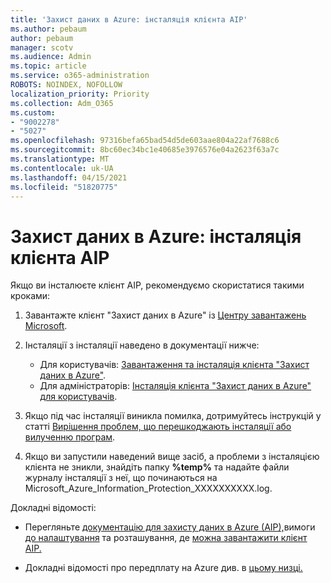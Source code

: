 ```yaml
---
title: 'Захист даних в Azure: інсталяція клієнта AIP'
ms.author: pebaum
author: pebaum
manager: scotv
ms.audience: Admin
ms.topic: article
ms.service: o365-administration
ROBOTS: NOINDEX, NOFOLLOW
localization_priority: Priority
ms.collection: Adm_O365
ms.custom:
- "9002278"
- "5027"
ms.openlocfilehash: 97316befa65bad54d5de603aae804a22af7688c6
ms.sourcegitcommit: 8bc60ec34bc1e40685e3976576e04a2623f63a7c
ms.translationtype: MT
ms.contentlocale: uk-UA
ms.lasthandoff: 04/15/2021
ms.locfileid: "51820775"
---
```

# <a name="azure-information-protection-aip-client-installation"></a>Захист даних в Azure: інсталяція клієнта AIP

Якщо ви інсталюєте клієнт AIP, рекомендуємо скористатися такими кроками:

1. Завантажте клієнт "Захист даних в Azure" із [Центру завантажень Microsoft](https://www.microsoft.com/download/details.aspx?id=53018).

2. Інсталяції з інсталяції наведено в документації нижче:

    - Для користувачів: [Завантаження та інсталяція клієнта "Захист даних в Azure"](https://docs.microsoft.com/azure/information-protection/rms-client/install-client-app).
    - Для адміністраторів: [Інсталяція клієнта "Захист даних в Azure" для користувачів](https://docs.microsoft.com/azure/information-protection/rms-client/client-admin-guide-install).

3. Якщо під час інсталяції виникла помилка, дотримуйтесь інструкцій у статті [Вирішення проблем, що перешкоджають інсталяції або вилученню програм](https://support.microsoft.com/help/17588/windows-fix-problems-that-block-programs-being-installed-or-removed).

4. Якщо ви запустили наведений вище засіб, а проблеми з інсталяцією клієнта не зникли, знайдіть папку **%temp%** та надайте файли журналу інсталяції з неї, що починаються на Microsoft_Azure_Information_Protection_XXXXXXXXXX.log.

Докладні відомості:

- Перегляньте [документацію для захисту даних в Azure (AIP),](https://docs.microsoft.com/azure/information-protection/what-is-information-protection)вимоги [до налаштування](https://docs.microsoft.com/azure/information-protection/get-started/requirements) та розташування, де [можна завантажити клієнт AIP.](https://www.microsoft.com/download/details.aspx?id=53018)

- Докладні відомості про передплату на Azure див. в [цьому низці.](https://azure.microsoft.com/pricing/details/information-protection)
